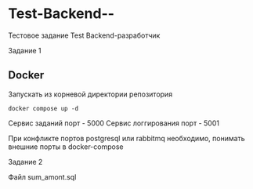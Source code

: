 # Test-Backend--
Тестовое задание Test Backend-разработчик

Задание 1

## Docker
Запускать из корневой директории репозитория
```
docker compose up -d
```

Сервис заданий порт - 5000
Сервис логгирования порт - 5001

При конфликте портов postgresql или rabbitmq необходимо, понимать внешние порты в docker-compose

Задание 2

Файл sum_amont.sql